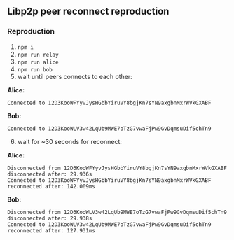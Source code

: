 ## Libp2p peer reconnect reproduction

### Reproduction

1. `npm i`
2. `npm run relay`
3. `npm run alice`
4. `npm run bob`
5. wait until peers connects to each other:

**Alice:**

```shell
Connected to 12D3KooWFYyvJysHGbbYiruVY8bgjKn7sYN9axgbnMxrWVkGXABF
```

**Bob:**

```shell
Connected to 12D3KooWLV3w42LqUb9MWE7oTzG7vwaFjPw9GvDqmsuDif5chTn9
```

6. wait for ~30 seconds for reconnect:

**Alice:**

```shell
Disconnected from 12D3KooWFYyvJysHGbbYiruVY8bgjKn7sYN9axgbnMxrWVkGXABF
disconnected after: 29.936s
Connected to 12D3KooWFYyvJysHGbbYiruVY8bgjKn7sYN9axgbnMxrWVkGXABF
reconnected after: 142.009ms
```

**Bob:**

```shell
Disconnected from 12D3KooWLV3w42LqUb9MWE7oTzG7vwaFjPw9GvDqmsuDif5chTn9
disconnected after: 29.938s
Connected to 12D3KooWLV3w42LqUb9MWE7oTzG7vwaFjPw9GvDqmsuDif5chTn9
reconnected after: 127.931ms
```
